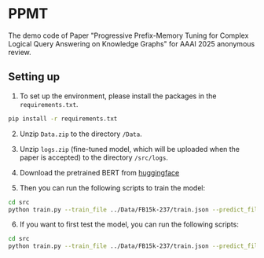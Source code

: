 # PPMT

The demo code of Paper "Progressive Prefix-Memory Tuning for Complex Logical Query Answering on Knowledge Graphs" for AAAI 2025 anonymous review.

## Setting up
1. To set up the environment, please install the packages in the `requirements.txt`.
```bash
pip install -r requirements.txt
```

2. Unzip `Data.zip` to the directory `/Data`.

3. Unzip `logs.zip` (fine-tuned model, which will be uploaded when the paper is accepted) to the directory `/src/logs`.

4. Download the pretrained BERT from [huggingface](https://huggingface.co/google-bert/bert-base-cased/tree/main)

5. Then you can run the following scripts to train the model:
```bash
cd src
python train.py --train_file ../Data/FB15k-237/train.json --predict_file ../Data/FB15k-237/ --test_file ../Data/FB15k-237/ --do_train --do_eval --do_test --nentity 14505 --nrelation 474 --is_memory --memory_size 20 --prefix train_FB15k-237 --train_batch_size 128 --learning_rate 5e-5 --num_train_epochs 30
```

6. If you want to first test the model, you can run the following scripts:
```bash
cd src
python train.py --train_file ../Data/FB15k-237/train.json --predict_file ../Data/FB15k-237/ --test_file ../Data/FB15k-237/ --do_test --init_checkpoint ./logs/06-28-2024/train_FB15k-237-bsz128-lr5e-05-epoch30.0-maxlen128_neg128/checkpoint --nentity 14505 --nrelation 474 --is_memory --memory_size 20 --prefix train_FB15k-237 --train_batch_size 128 --learning_rate 5e-5 --num_train_epochs 30
```

